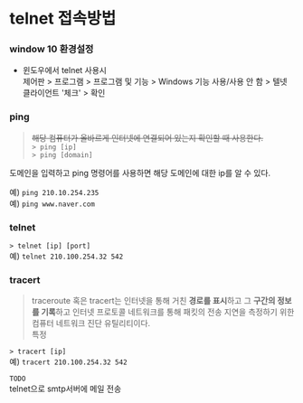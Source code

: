 
# telnet 접속방법


### window 10 환경설정
- 윈도우에서 telnet 사용시  
제어판 > 프로그램 > 프로그램 및 기능 > Windows 기능 사용/사용 안 함 > 텔넷 클라이언트 '체크' > 확인  

 
### ping
> ~~해당 컴퓨터가 올바르게 인터넷에 연결되어 있는지 확인할 때 사용한다.~~  
`> ping [ip]`  
`> ping [domain]`  

도메인을 입력하고 ping 명령어를 사용하면 해당 도메인에 대한 ip를 알 수 있다.  

예) `ping 210.10.254.235`  
예) `ping www.naver.com` 

### telnet
`> telnet [ip] [port]`  
예) `telnet 210.100.254.32 542`  

### tracert
> traceroute 혹은 tracert는 인터넷을 통해 거친 **경로를 표시**하고 그 **구간의 정보를 기록**하고
인터넷 프로토콜 네트워크를 통해 패킷의 전송 지연을 측정하기 위한 컴퓨터 네트워크 진단 유틸리티이다.  
특정 


`> tracert [ip]`  
예) `tracert 210.100.254.32 542`  




`TODO`  
telnet으로 smtp서버에 메일 전송  



